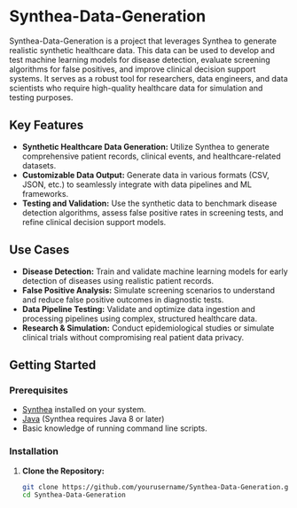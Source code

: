 # Synthea-Data-Generation

Synthea-Data-Generation is a project that leverages Synthea to generate realistic synthetic healthcare data. This data can be used to develop and test machine learning models for disease detection, evaluate screening algorithms for false positives, and improve clinical decision support systems. It serves as a robust tool for researchers, data engineers, and data scientists who require high-quality healthcare data for simulation and testing purposes.

## Key Features

- **Synthetic Healthcare Data Generation:** Utilize Synthea to generate comprehensive patient records, clinical events, and healthcare-related datasets.
- **Customizable Data Output:** Generate data in various formats (CSV, JSON, etc.) to seamlessly integrate with data pipelines and ML frameworks.
- **Testing and Validation:** Use the synthetic data to benchmark disease detection algorithms, assess false positive rates in screening tests, and refine clinical decision support models.

## Use Cases

- **Disease Detection:** Train and validate machine learning models for early detection of diseases using realistic patient records.
- **False Positive Analysis:** Simulate screening scenarios to understand and reduce false positive outcomes in diagnostic tests.
- **Data Pipeline Testing:** Validate and optimize data ingestion and processing pipelines using complex, structured healthcare data.
- **Research & Simulation:** Conduct epidemiological studies or simulate clinical trials without compromising real patient data privacy.

## Getting Started

### Prerequisites

- [Synthea](https://github.com/synthetichealth/synthea) installed on your system.
- [Java](https://www.java.com/) (Synthea requires Java 8 or later)
- Basic knowledge of running command line scripts.

### Installation

1. **Clone the Repository:**
   ```bash
   git clone https://github.com/yourusername/Synthea-Data-Generation.git
   cd Synthea-Data-Generation
